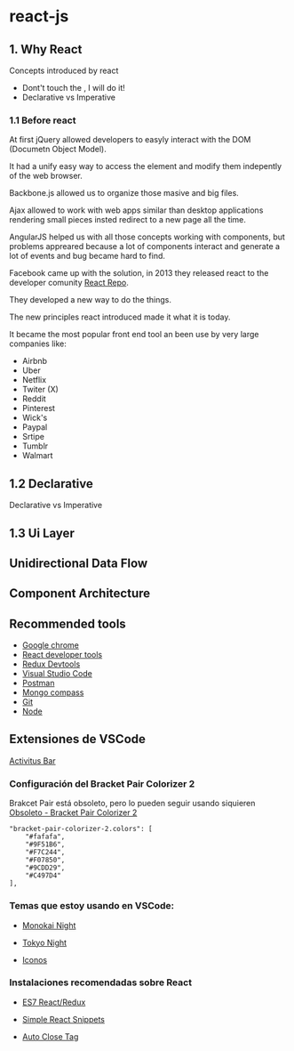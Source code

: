 # **react-js**

## 1. Why React
Concepts introduced by react
- Dont't touch the , I will do it!
- Declarative vs Imperative

### 1.1 Before react

At first jQuery allowed developers to easyly interact with the DOM (Documetn Object Model).

It had a unify easy way to access the element and modify them indepently of the web browser.

Backbone.js allowed us to organize those masive and big files.

Ajax allowed to work with web apps similar than desktop applications rendering small pieces insted redirect to a new page all the time.

AngularJS helped us with all those concepts working with components, but problems appreared because a lot of components interact and generate a lot of events and bug became hard to find.

Facebook came up with the solution, in 2013 they released react to the developer comunity [React Repo](https://github.com/facebook/react).

They developed a new way to do the things.

The new principles react introduced made it what it is today.

It became the most popular front end tool an been use by very large companies like:

- Airbnb
- Uber
- Netflix
- Twiter (X)
- Reddit
- Pinterest
- Wick's
- Paypal
- Srtipe
- Tumblr
- Walmart


## 1.2 Declarative

Declarative vs Imperative

## 1.3 Ui Layer

## Unidirectional Data Flow

## Component Architecture 

## Recommended tools

- [Google chrome](https://www.google.com/intl/es-419/chrome/dr/download)
- [React developer tools](https://chromewebstore.google.com/detail/react-developer-tools/fmkadmapgofadopljbjfkapdkoienihi?pli=1) 
- [Redux Devtools](https://chromewebstore.google.com/detail/redux-devtools/lmhkpmbekcpmknklioeibfkpmmfibljd)
- [Visual Studio Code](https://code.visualstudio.com/download)
- [Postman](https://www.postman.com/downloads/)
- [Mongo compass](https://www.mongodb.com/es/products/tools/compass)
- [Git](https://www.git-scm.com/downloads)
- [Node](https://nodejs.org/en/download)

## Extensiones de VSCode
[Activitus Bar](https://marketplace.visualstudio.com/items?itemName=Gruntfuggly.activitusbar)

### Configuración del Bracket Pair Colorizer 2


Brakcet Pair está obsoleto, pero lo pueden seguir usando siquieren
[Obsoleto - Bracket Pair Colorizer 2](https://marketplace.visualstudio.com/items?itemName=CoenraadS.bracket-pair-colorizer-2)
```
"bracket-pair-colorizer-2.colors": [
    "#fafafa",
    "#9F51B6",
    "#F7C244",
    "#F07850",
    "#9CDD29",
    "#C497D4"
],
```
### Temas que estoy usando en VSCode:

* [Monokai Night](https://marketplace.visualstudio.com/items?itemName=fabiospampinato.vscode-monokai-night)

* [Tokyo Night](https://marketplace.visualstudio.com/items?itemName=enkia.tokyo-night)

* [Iconos](https://marketplace.visualstudio.com/items?itemName=PKief.material-icon-theme)

### Instalaciones recomendadas sobre React
* [ES7 React/Redux](https://marketplace.visualstudio.com/items?itemName=dsznajder.es7-react-js-snippets)

* [Simple React Snippets](https://marketplace.visualstudio.com/items?itemName=burkeholland.simple-react-snippets)

* [Auto Close Tag](https://marketplace.visualstudio.com/items?itemName=formulahendry.auto-close-tag)
